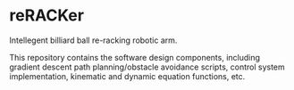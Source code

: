 # reRACKer

Intellegent billiard ball re-racking robotic arm.

This repository contains the software design components, including gradient descent path planning/obstacle avoidance scripts, control system implementation, kinematic and dynamic equation functions, etc.
